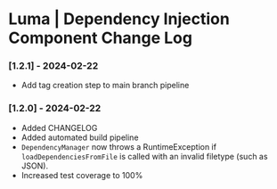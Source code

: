 # Luma | Dependency Injection Component Change Log

### [1.2.1] - 2024-02-22
- Add tag creation step to main branch pipeline

### [1.2.0] - 2024-02-22
- Added CHANGELOG
- Added automated build pipeline
- `DependencyManager` now throws a RuntimeException if `loadDependenciesFromFile` is called with an invalid filetype (such as JSON).
- Increased test coverage to 100%